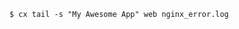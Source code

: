 <!-- usedin: [ _includes/_inlines/Toolbelt/common/tail] - layout:code post: tail_example -->

```
$ cx tail -s "My Awesome App" web nginx_error.log
```
